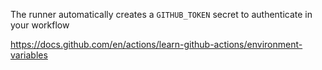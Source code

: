 
The runner automatically creates a `GITHUB_TOKEN` secret to authenticate in your workflow

https://docs.github.com/en/actions/learn-github-actions/environment-variables
